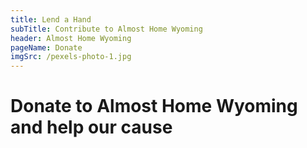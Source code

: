 ```yaml
---
title: Lend a Hand
subTitle: Contribute to Almost Home Wyoming
header: Almost Home Wyoming
pageName: Donate
imgSrc: /pexels-photo-1.jpg
---
```

# Donate to Almost Home Wyoming and help our cause


